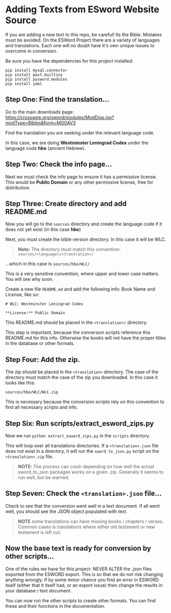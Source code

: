 # Adding Texts from ESword Website Source

If you are adding a new text to this repo, be careful! Its the Bible. Mistakes must be avoided. On the ESWord Project there are a variety of languages and translations. Each one will no doubt have it's own 
unique issues to overcome in conversion. 

Be sure you have the dependencies for this project installed:

```
pip install mysql.connector
pip install past.builtins
pip install pysword.modules
pip install yaml
```

## Step One: Find the translation...

Go to the main downloads page: https://crosswire.org/sword/modules/ModDisp.jsp?modType=Bibles&form=MG0AV3

Find the translation you are seeking under the relevant language code. 

In this case, we are doing **Westminster Leningrad Codex** under the language code **hbo** (ancient Hebrew). 

## Step Two: Check the info page...

Next we must check the info page to ensure it has a permissive license. This would be **Public Domain** or any other permissive license, free for distribution. 

## Step Three: Create directory and add README.md

Now you will go to the `sources` directory and create the language code if it does not yet exist (in this case **hbo**)

Next, you must create the bible version directory. In this case it will be WLC. 

> **Note:** The directory must match this convention: `sources/<language>/<translation>/`

...which in this case is `sources/hbo/WLC/`

This is a very sensitive convention, where upper and lower case matters. You will see why soon.

Create a new file `README.md` and add the following info: Book Name and License, like so:

```
# WLC: Westminster Leningrad Codex

**License:** Public Domain
```

This README.md should be placed in the `<translation>/` directory.

This step is important, because the conversion scripts reference this README.md for this info. Otherwise the books will not have the proper titles in the database or other formats. 

## Step Four: Add the zip.

The zip should be placed in the `<translation>` directory. The case of the directory must match the case of the zip you downloaded. In this case it looks like this: 

`sources/hbo/WLC/WLC.zip`

This is necessary because the conversion scripts rely on this convention to find all necessary scripts and info.

## Step Six: Run scripts/extract_esword_zips.py

Now we run `python extract_esword_zips.py` in the `scripts` directory. 

This will loop over all translations directories. If a `<translation>.json` file does not exist in a directory, it will run
the `sword_to_json.py` script on the `<translation>.zip` file. 

> **NOTE:** The process can crash depending on how well the actual sword_to_json packages works on a given .zip. Generally it seems
to run well, but be warned. 

## Step Seven: Check the `<translation>.json` file...

Check to see that the conversion went well in a text document. If all went well, you should see the JSON object populated with text.
> **NOTE** some translations can have missing books / chapters / verses. Common cases is translations where either old testament or new testament is left out.

## Now the base text is ready for conversion by other scripts...

One of the rules we have for this project: NEVER ALTER the .json files exported from the ESWORD export. This is so that we do not 
risk changing anything wrongly. If by some minor chance you find an error in ESWORD itself (either that it itself had, or an export issue) then change the results in your database / text document. 

You can now run the other scripts to create other formats. You can find these and their functions in the documentation.
